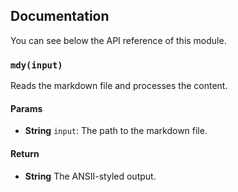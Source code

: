 ## Documentation
You can see below the API reference of this module.

### `mdy(input)`
Reads the markdown file and processes the content.

#### Params
- **String** `input`: The path to the markdown file.

#### Return
- **String** The ANSII-styled output.

